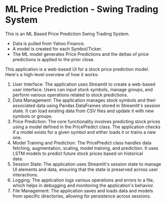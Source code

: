 # ML Price Prediction - Swing Trading System

This is an ML Based Price Prediction Swing Trading System.
- Data is pulled from Yahoo Finance.
- A model is created for each Symbol/Ticker.
- The ML model generates Price Predictions and the deltas of price predictions is applied to the prior close.

This application is a web-based UI for a stock price prediction model. Here's a high-level overview of how it works:

1. User Interface: The application uses Streamlit to create a web-based user interface. Users can input stock symbols, manage groups, and perform various operations related to stock predictions.              
2. Data Management: The application manages stock symbols and their associated data using Pandas DataFrames stored in Streamlit's session state. It can load existing data from CSV files and update it with new
  symbols or groups.
3. Price Prediction: The core functionality involves predicting stock prices using a model defined in the PricePredict class. The application checks if a model exists for a given symbol and either loads it or
 trains a new one.
4. Model Training and Prediction: The PricePredict class handles data fetching, augmentation, scaling, model training, and prediction. It uses LSTM models to predict future stock prices based on historical   
  data.                                                          
5. Session State: The application uses Streamlit's session state to manage UI elements and data, ensuring that the state is preserved across user interactions.
6. Logging: The application logs various operations and errors to a file, which helps in debugging and monitoring the application's behavior.
7. File Management: The application saves and loads data and models from specific directories, allowing for persistence across sessions.

